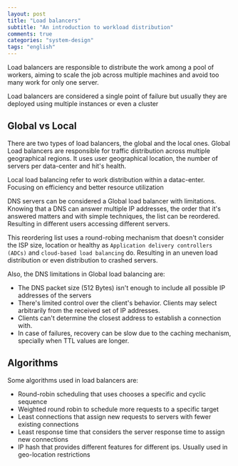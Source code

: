 ```yaml
---
layout: post
title: "Load balancers"
subtitle: "An introduction to workload distribution"
comments: true
categories: "system-design"
tags: "english"
---
```


Load balancers are responsible to distribute the work among a pool of workers, aiming to scale the job across multiple machines and avoid too many work for only one server.

Load balancers are considered a single point of failure but usually they are deployed using multiple instances or even a cluster

## Global vs Local

There are two types of load balancers, the global and the local ones. Global Load balancers are responsible for traffic distribution across multiple geographical regions. It uses user geographical location, the number of servers per data-center and hit's health.

Local load balancing refer to work distribution within a datac-enter. Focusing on efficiency and better resource utilization 

DNS servers can be considered a Global load balancer with limitations. Knowing that a DNS can answer multiple IP addresses, the order that it's answered matters and with simple techniques, the list can be reordered. Resulting in different users accessing different servers.

This reordering list uses a round-robing mechanism that doesn't consider the ISP size, location or healthy as `Application delivery controllers (ADCs)` and `cloud-based load balancing` do. Resulting in an uneven load distribution or even distribution to crashed servers.

Also, the DNS limitations in Global load balancing are:
- The DNS packet size (512 Bytes) isn't enough to include all possible IP addresses of the servers
- There's limited control over the client's behavior. Clients may select arbitrarily from the received set of IP addresses.
- Clients can't determine the closest address to establish a connection with.
- In case of failures, recovery can be slow due to the caching mechanism, specially when TTL values are longer.

## Algorithms

Some algorithms used in load balancers are:
- Round-robin scheduling that uses chooses a specific and cyclic sequence 
- Weighted round robin to schedule more requests to a specific target
- Least connections that assign new requests to servers with fewer existing connections
- Least response time that considers the server response time to assign new connections
- IP hash that provides different features for different ips. Usually used in geo-location restrictions
